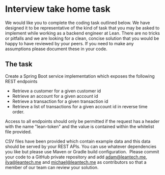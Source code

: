 # Interview take home task

We would like you to complete the coding task outlined below.  We have designed it to be representative of the kind of task that you may be asked to implement while working as a backend engineer at Lean.  There are no tricks or pitfalls and we are looking for a clean, concise solution that you would be happy to have reviewed by your peers.  If you need to make any assumptions please document these in your code.

## The task

Create a Spring Boot service implementation which exposes the following REST endpoints 

- Retrieve a customer for a given customer id 
- Retrieve an account for a given account id
- Retrieve a transaction for a given transaction id
- Retrieve a list of transactions for a given account id in reverse time order.

Access to all endpoints should only be permitted if the request has a header with the name "lean-token" and the value is contained within the whitelist file provided.

CSV files have been provided which contain example data and this data should be served by your REST APIs.  You can use whatever dependencies you like but please use Maven or Gradle build configuration.
 Please commit your code to a GitHub private repository and add adam@leantech.me, ilya@leantech.me and michael@leantech.me as contributors so that a member of our team can review your solution.
